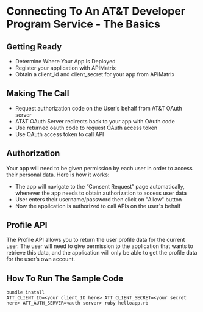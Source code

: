 # Connecting To An AT&T Developer Program Service - The Basics

## Getting Ready

-   Determine Where Your App Is Deployed
-   Register your application with APIMatrix
-   Obtain a client_id and client_secret for your app from APIMatrix

## Making The Call

-   Request authorization code on the User's behalf from AT&T OAuth server
-   AT&T OAuth Server redirects back to your app with OAuth code
-   Use returned oauth code to request OAuth access token
-   Use OAuth access token to call API

## Authorization

Your app will need to be given permission by each user in order to access their personal data. Here is how it works:

-   The app will navigate to the “Consent Request” page automatically, whenever the app needs to obtain authorization to access user data
-   User enters their username/password then click on "Allow" button
-   Now the application is authorized to call APIs on the user's behalf

## Profile API

The Profile API allows you to return the user profile data for the current user. The user will need to give permission to the application that wants to retrieve this data, and the application will only be able to get the profile data for the user’s own account.

## How To Run The Sample Code

    bundle install
    ATT_CLIENT_ID=<your client ID here> ATT_CLIENT_SECRET=<your secret here> ATT_AUTH_SERVER=<auth server> ruby helloapp.rb